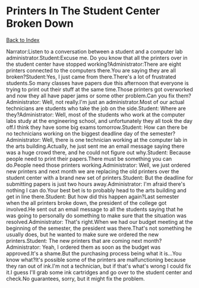 # Printers In The Student Center Broken Down
[Back to Index](https://github.com/windows10010/tpoExtractor/blob/master/README.md)

Narrator:Listen to a conversation between a student and a computer lab administrator.Student:Excuse me. Do you know that all the printers over in the student center have stopped working?Administrator:There are eight printers connected to the computers there.You are saying they are all broken?Student:Yes, I just came from there.There's a lot of frustrated students.So many classes have papers due this afternoon that everyone is trying to print out their stuff at the same time.Those printers got overworked and now they all have paper jams or some other problem.Can you fix them?Administrator: Well, not really.I'm just an administrator.Most of our actual technicians are students who take the job on the side.Student: Where are they?Administrator: Well, most of the students who work at the computer labs study at the engineering school, and unfortunately they all took the day off.I think they have some big exams tomorrow.Student: How can there be no technicians working on the biggest deadline day of the semester?Administrator: Well, there is one technician working at the computer lab in the arts building.Actually, he just sent me an email message saying there was a huge crowd there, and he could not figure out why.Student: Because people need to print their papers.There must be something you can do.People need those printers working.Administrator: Well, we just ordered new printers and next month we are replacing the old printers over the student center with a brand new set of printers.Student: But the deadline for submitting papers is just two hours away.Administrator: I'm afraid there's nothing I can do.Your best bet is to probably head to the arts building and get in line there.Student: But how did this happen again?Last semester when the all printers broke down, the president of the college got involved.He sent out an email message to all the students saying that he was going to personally do something to make sure that the situation was resolved.Administrator: That's right.When we had our budget meeting at the beginning of the semester, the president was there.That's not something he usually does, but he wanted to make sure we ordered the new printers.Student: The new printers that are coming next month?Administrator: Yeah, I ordered them as soon as the budget was approved.It's a shame.But the purchasing process being what it is...You know what?It's possible some of the printers are malfunctioning because they ran out of ink.I'm not a technician, but if that's what's wrong I could fix it.I guess I'll grab some ink cartridges and go over to the student center and check.No guarantees, sorry, but it might fix the problem.
 